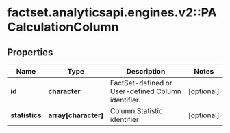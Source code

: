 # factset.analyticsapi.engines.v2::PACalculationColumn

## Properties
Name | Type | Description | Notes
------------ | ------------- | ------------- | -------------
**id** | **character** | FactSet-defined or User-defined Column identifier. | [optional] 
**statistics** | **array[character]** | Column Statistic identifier | [optional] 


